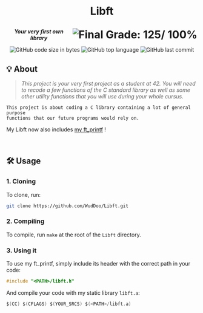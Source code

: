 <h1>
	<p align="center">Libft</p>
	<img align="right" alt="Final Grade: 125/ 100%" src="https://img.shields.io/badge/-%20125%20%2F%20100-success">
</h1>
<p align="center">
	<b><i>Your very first own library</b></i>
</p>
<p align="center">
	<img alt="GitHub code size in bytes" src="https://img.shields.io/github/languages/code-size/WudDoo/Libft">
	<img alt="GitHub top language" src="https://img.shields.io/github/languages/top/WudDoo/Libft">
	<img alt="GitHub last commit" src="https://img.shields.io/github/last-commit/WudDoo/Libft">
</p>

## 💡 About

> _This project is your very first project as a student at 42. You will need to recode a few functions of the C standard library as well as some other utility functions that you will use during your whole cursus._

	This project is about coding a C library containing a lot of general purpose
	functions that our future programs would rely on.

My Libft now also includes [my ft_printf](https://github.com/WudDoo/ft_printf) !

<br>

## 🛠️ Usage

### **1. Cloning**

To clone, run:
```ZSH
git clone https://github.com/WudDoo/Libft.git
```


### **2. Compiling**

To compile, run `make` at the root of the `Libft` directory.


### **3. Using it**

To use my ft_printf, simply include its header with the correct path in your code:

```C
#include "<PATH>/libft.h"
```

And compile your code with my static library `libft.a`:

```C
$(CC) $(CFLAGS) $(YOUR_SRCS) $(<PATH>/libft.a)
```
